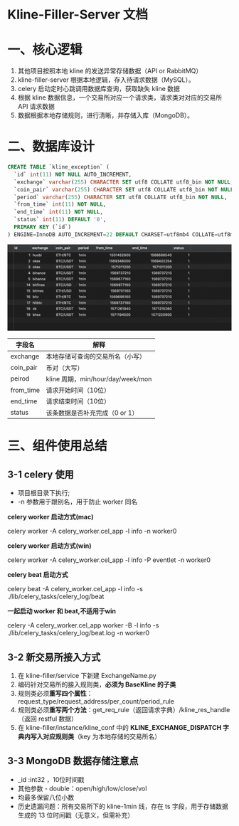 # Kline-Filler-Server 文档

# 一、核心逻辑

1. 其他项目按照本地 kline 的发送异常存储数据（API or RabbitMQ）
2. kline-filler-server 根据本地逻辑，存入待请求数据（MySQL）。
3. celery 启动定时心跳调用数据库查询，获取缺失 kline 数据
4. 根据 kline 数据信息，一个交易所对应一个请求类，请求类对对应的交易所 API 请求数据
5. 数据根据本地存储规则，进行清晰，并存储入库（MongoDB）。

# 二、数据库设计

```SQL
CREATE TABLE `kline_exception` (
  `id` int(11) NOT NULL AUTO_INCREMENT,
  `exchange` varchar(255) CHARACTER SET utf8 COLLATE utf8_bin NOT NULL,
  `coin_pair` varchar(255) CHARACTER SET utf8 COLLATE utf8_bin NOT NULL,
  `period` varchar(255) CHARACTER SET utf8 COLLATE utf8_bin NOT NULL,
  `from_time` int(11) NOT NULL,
  `end_time` int(11) NOT NULL,
  `status` int(11) DEFAULT '0',
  PRIMARY KEY (`id`)
) ENGINE=InnoDB AUTO_INCREMENT=22 DEFAULT CHARSET=utf8mb4 COLLATE=utf8mb4_0900_ai_ci;
```

![image-20191107150100269](Kline-Filler-Server.assets/image-20191107150100269.png)

| 字段名    | 解释                              |
| --------- | --------------------------------- |
| exchange  | 本地存储可查询的交易所名（小写）  |
| coin_pair | 币对（大写）                      |
| peirod    | kline 周期，min/hour/day/week/mon |
| from_time | 请求开始时间（10位）              |
| end_time  | 请求结束时间（10位）              |
| status    | 该条数据是否补充完成（0 or 1）    |

# 三、组件使用总结

## 3-1 celery 使用

- 项目根目录下执行;
- -n 参数用于跟别名，用于防止 worker 同名

**celery worker 启动方式(mac)**

celery worker -A celery_worker.cel_app  -l info  -n worker0

**celery worker 启动方式(win)**

celery worker -A celery_worker.cel_app  -l info -P eventlet -n worker0

**celery beat 启动方式**

celery beat -A celery_worker.cel_app  -l info -s ./lib/celery_tasks/celery_log/beat

**一起启动 worker 和 beat,不适用于win**

celery -A celery_worker.cel_app worker -B -l info  -s ./lib/celery_tasks/celery_log/beat.log -n worker0

## 3-2 新交易所接入方式

1. 在 kline-filler/service 下新建 ExchangeName.py 
2. 编码针对交易所的接入规则类，**必须为 BaseKline 的子类**
3. 规则类必须**重写四个属性**：request_type/request_address/per_count/period_rule
4. 规则类必须**重写两个方法**：get_req_rule（返回请求字典）/kline_res_handle（返回 restful 数据）
5. 在 kline-filler/instance/kline_conf 中的 **KLINE_EXCHANGE_DISPATCH 字典内写入对应规则类**（key 为本地存储的交易所名）

## 3-3 MongoDB 数据存储注意点

- _id :int32 ，10位时间戳
- 其他参数 - double：open/high/low/close/vol
- 均最多保留八位小数
- 历史遗漏问题：所有交易所下的 kline-1min 线，存在 ts 字段，用于存储数据生成的 13 位时间戳（无意义，但需补充）

